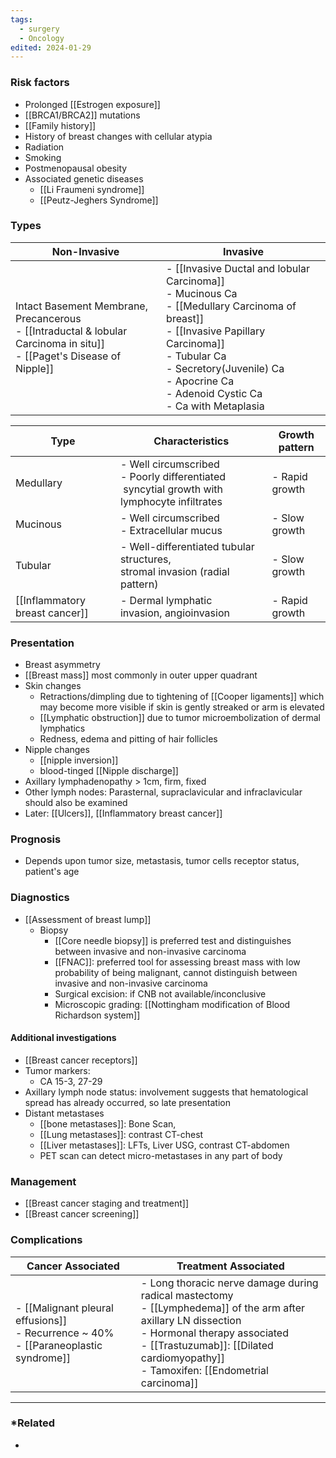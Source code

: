 ```yaml
---
tags:
  - surgery
  - Oncology
edited: 2024-01-29
---
```

### Risk factors
- Prolonged [[Estrogen exposure]] 
- [[BRCA1/BRCA2]] mutations
- [[Family history]]
- History of breast changes with cellular atypia
- Radiation
- Smoking 
- Postmenopausal obesity 
- Associated genetic diseases
	- [[Li Fraumeni syndrome]] 
	- [[Peutz-Jeghers Syndrome]] 
### Types

| **Non-Invasive**                                                                                                            | **Invasive**                                                                                                                                                                                                                                                  |
| --------------------------------------------------------------------------------------------------------------------------- | ------------------------------------------------------------------------------------------------------------------------------------------------------------------------------------------------------------------------------------------------------------- |
| Intact Basement Membrane, Precancerous <br>- [[Intraductal & lobular Carcinoma in situ]]<br>- [[Paget's Disease of Nipple]] | - [[Invasive Ductal and lobular Carcinoma]]<br> - Mucinous Ca<br> - [[Medullary Carcinoma of breast]]<br> - [[Invasive Papillary Carcinoma]]<br> - Tubular Ca<br> - Secretory(Juvenile) Ca<br> - Apocrine Ca<br> - Adenoid Cystic Ca<br> - Ca with Metaplasia |

| Type                           | Characteristics                                                                                    | Growth pattern |
| ------------------------------ | -------------------------------------------------------------------------------------------------- | -------------- |
| Medullary                      | - Well circumscribed <br>- Poorly differentiated <br> syncytial growth with lymphocyte infiltrates | - Rapid growth |
| Mucinous                       | - Well circumscribed <br>- Extracellular mucus                                                     | - Slow growth  |
| Tubular                        | - Well-differentiated tubular structures, <br>stromal invasion (radial pattern)                    | - Slow growth  |
| [[Inflammatory breast cancer]] | - Dermal lymphatic invasion, angioinvasion                                                         | - Rapid growth |
### Presentation
- Breast asymmetry
- [[Breast mass]] most commonly in outer upper quadrant
- Skin changes
	- Retractions/dimpling due to tightening of [[Cooper ligaments]] which may become more visible if skin is gently streaked or arm is elevated
	- [[Lymphatic obstruction]] due to tumor microembolization of dermal lymphatics 
	- Redness, edema and pitting of hair follicles
- Nipple changes
	- [[nipple inversion]]
	- blood-tinged [[Nipple discharge]]
- Axillary lymphadenopathy > 1cm, firm, fixed
- Other lymph nodes: Parasternal, supraclavicular and infraclavicular should also be examined
- Later: [[Ulcers]], [[Inflammatory breast cancer]] 
### Prognosis
- Depends upon tumor size, metastasis, tumor cells receptor status, patient's age
### Diagnostics
- [[Assessment of breast lump]] 
	- Biopsy
		- [[Core needle biopsy]] is preferred test and distinguishes between invasive and non-invasive carcinoma
		- [[FNAC]]: preferred tool for assessing breast mass with low probability of being malignant, cannot distinguish between invasive and non-invasive carcinoma
		- Surgical excision: if CNB not available/inconclusive 
		- Microscopic grading: [[Nottingham modification of Blood Richardson system]] 
#### Additional investigations 
- [[Breast cancer receptors]] 
- Tumor markers:
	- CA 15-3, 27-29
- Axillary lymph node status: involvement suggests that hematological spread has already occurred, so late presentation
- Distant metastases
	- [[bone metastases]]: Bone Scan, 
	- [[Lung metastases]]: contrast CT-chest
	- [[Liver metastases]]: LFTs, Liver USG, contrast CT-abdomen
	- PET scan can detect micro-metastases in any part of body
### Management
- [[Breast cancer staging and treatment]] 
- [[Breast cancer screening]] 

### Complications

| **Cancer Associated**                                                                      | **Treatment Associated**                                                                                                                                                                                                                               |
| ------------------------------------------------------------------------------------------ | ------------------------------------------------------------------------------------------------------------------------------------------------------------------------------------------------------------------------------------------------------ |
| - [[Malignant pleural effusions]]<br> - Recurrence ~ 40%<br> - [[Paraneoplastic syndrome]] | - Long thoracic nerve damage during radical mastectomy<br> - [[Lymphedema]] of the arm after axillary LN dissection<br> - Hormonal therapy associated<br>   - [[Trastuzumab]]: [[Dilated cardiomyopathy]]<br>   - Tamoxifen: [[Endometrial carcinoma]] |

---
### *Related
- 